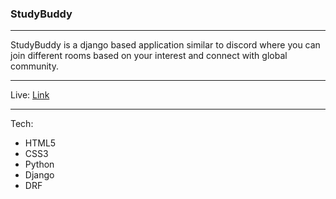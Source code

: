 ### StudyBuddy

---

StudyBuddy is a django based application similar to discord where you can join different rooms based on your interest and connect with global community.

---

Live: [Link](https://roshanm.pythonanywhere.com)

---

Tech:
- HTML5
- CSS3
- Python
- Django
- DRF
